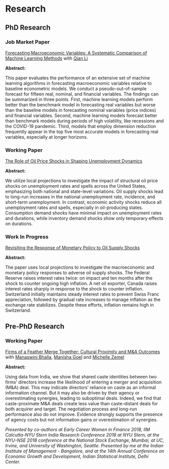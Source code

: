 # Research
## PhD Research

### Job Market Paper

[Forecasting Macroeconomic Variables: A Systematic Comparison of Machine Learning Methods](/uploads/jmp_20240716.pdf) with [Qian Li](https://www.linkedin.com/in/qian-li-147a40b3)

**Abstract:** 

This paper evaluates the performance of an extensive set of machine learning algorithms in forecasting macroeconomic variables relative to baseline econometric models. We conduct a pseudo-out-of-sample forecast for fifteen real, nominal, and financial variables. The findings can be summarized in three points. First, machine learning models perform better than the benchmark model in forecasting real variables but worse than the baseline models in forecasting nominal variables (price indices) and financial variables. Second, machine learning models forecast better than benchmark models during periods of high volatility, like recessions and the COVID-19 pandemic. Third, models that employ dimension reduction frequently appear in the top five most accurate models in forecasting real variables, especially at longer horizons.

### Working Paper

[The Role of Oil Price Shocks in Shaping Unemployment Dynamics](/uploads/Chap_Unemployment_WP.pdf)

**Abstract:** 

We utilize local projections to investigate the impact of structural oil price shocks on unemployment rates and spells across the United States, emphasizing both national and state-level variations. Oil supply shocks lead to long-run increases in the national unemployment rate, incidence, and short-term unemployment. In contrast, economic activity shocks reduce all unemployment rates and spells, especially in oil-producing states. Consumption demand shocks have minimal impact on unemployment rates and durations, while inventory demand shocks show only temporary effects on durations.

### Work In Progress

[Revisiting the Response of Monetary Policy to Oil Supply Shocks](/uploads/Chapter_MP_WP.pdf)

**Abstract:** 

The paper uses local projections to investigate the macroeconomic and monetary policy responses to adverse oil supply shocks. The Federal Reserve raises interest rates twice: on impact and ten months after the shock to counter ongoing high inflation. A net oil exporter, Canada raises interest rates sharply in response to the shock to counter inflation. Switzerland initially maintains steady interest rates to prevent Swiss Franc appreciation, followed by gradual rate increases to manage inflation as the exchange rate stabilizes. Despite these efforts, inflation remains high in Switzerland.

## Pre-PhD Research

### Working Paper

[Firms of a Feather Merge Together: Cultural Proximity and M&A Outcomes](/uploads/mna_paper.pdf) with [Manaswini Bhalla](https://manaswinibhalla.weebly.com/), [Manisha Goel](http://manishagoel.weebly.com/) and [Michelle Zemel](https://research.pomona.edu/michelle-zemel/)

**Abstract:** 

Using data from India, we show that shared caste identities between two firms’ directors increase the likelihood of entering a merger and acquisition (M&A) deal. This may indicate directors’ reliance on caste as an informal information channel. But it may also be driven by their agency or overestimating synergies, leading to suboptimal deals. Indeed, we find that caste-proximate M&A deals create less value than caste-distant deals for both acquirer and target. The negotiation process and long-run performance also do not improve. Evidence strongly supports the presence of agency costs but not information gains or overestimation of synergies. 

_Presented by co-authors at Early Career Women in Finance 2018, IIM Calcutta-NYU Stern India Research Conference 2018 at NYU Stern, at the NYU-NSE 2018 conference at the National Stock Exchange, Mumbai, at UC, Irvine, and University of Washington, Seattle. Presented by me at the Indian Institute of Management - Bangalore, and at the 14th Annual Conference on Economic Growth and Development, Indian Statistical Institute, Delhi Center._
